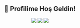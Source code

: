 <h2 align="center">👋 Profilime Hoş Geldin!</h2>
<p align="center">
  <a href="https://discord.gg/NXz5GQY target"blank_""><img src="https://img.shields.io/badge/Serendia%20Squad%20-1d202b.svg?&style=for-the-badge&logo=discord&logoColor=white"></a>
  <a href="https://discord.com/users/298888568279924746" target"blank_"><img src="https://img.shields.io/badge/discord%20-7289DA.svg?&style=for-the-badge&logo=discord&logoColor=white"></a>
  <a href="https://instagram.com/bbq.js" target"blank_"><img src="https://img.shields.io/badge/bbq.js%20-DC3175.svg?&style=for-the-badge&logo=instagram&logoColor=white"></a>
</p>

